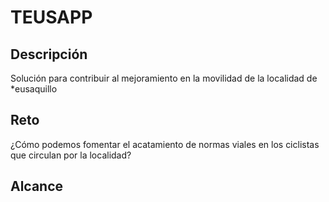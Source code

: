 # TEUSAPP
## Descripción
Solución para contribuir al mejoramiento en la movilidad de la localidad de *eusaquillo
## Reto
¿Cómo podemos fomentar el acatamiento de normas viales en los ciclistas que circulan por la localidad?
## Alcance
